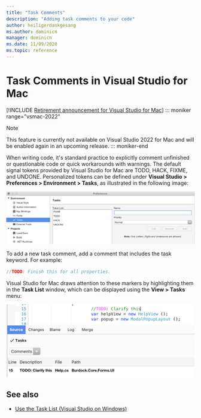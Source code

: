 ```yaml
---
title: "Task Comments"
description: "Adding task comments to your code"
author: heiligerdankgesang 
ms.author: dominicn
manager: dominicn
ms.date: 11/09/2020
ms.topic: reference
---
```

# Task Comments in Visual Studio for Mac

 [!INCLUDE [Retirement announcement for Visual Studio for Mac](includes/vsmac-retirement.md)]
::: moniker range="vsmac-2022"
> [!NOTE]
> This feature is currently not available on Visual Studio 2022 for Mac and will be enabled again in an upcoming release.
::: moniker-end

When writing code, it's standard practice to explicitly comment unfinished or questionable code or quick workarounds with warnings. The default signal tokens provided by Visual Studio for Mac are TODO, HACK, FIXME, and UNDONE. Personalized tokens can be defined under **Visual Studio > Preferences > Environment > Tasks**, as illustrated in the following image:

![Task list preferences](media/source-editor-image10.png)

To add a new task comment, add a comment that includes the task keyword. For example:

```csharp
//TODO: Finish this for all properties.
```

Visual Studio for Mac draws attention to these markers by highlighting them in the **Task List** window, which can be displayed using the **View > Tasks** menu:

![The Task list window, showing a single TODO item](media/source-editor-image11.png)

## See also

- [Use the Task List (Visual Studio on Windows)](/visualstudio/ide/using-the-task-list)